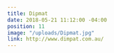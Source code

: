 ```yaml
---
title: Dipmat
date: 2018-05-21 11:12:00 -04:00
position: 11
image: "/uploads/Dipmat.jpg"
link: http://www.dimpat.com.au/
---
```



